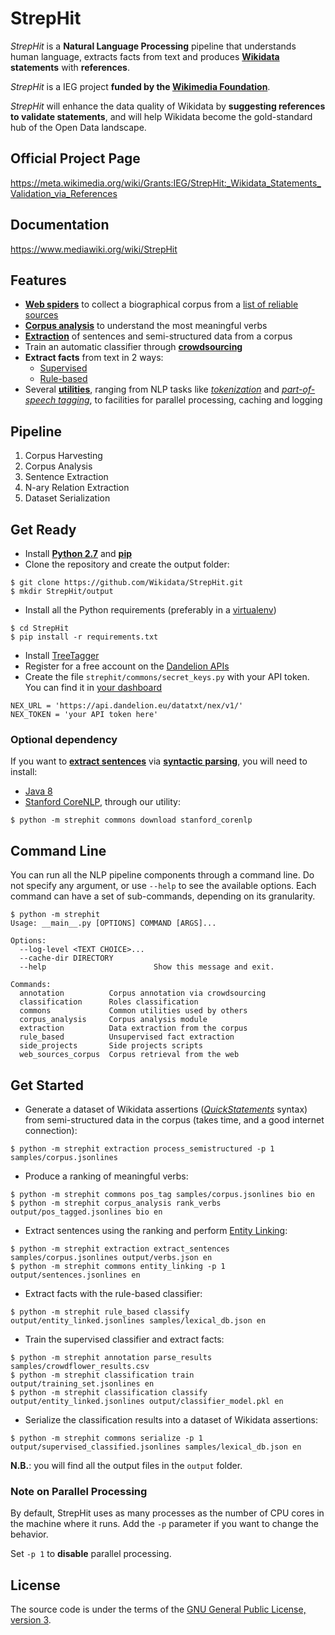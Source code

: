 # StrepHit
*StrepHit* is a **Natural Language Processing** pipeline that understands human language, extracts facts from text and produces **[Wikidata](https://www.wikidata.org/wiki/Wikidata:Main_Page) statements** with **references**.

*StrepHit* is a IEG project **funded by the [Wikimedia Foundation](https://wikimediafoundation.org/wiki/Home)**.

*StrepHit* will enhance the data quality of Wikidata by **suggesting references to validate statements**, and will help Wikidata become the gold-standard hub of the Open Data landscape.

## Official Project Page
https://meta.wikimedia.org/wiki/Grants:IEG/StrepHit:_Wikidata_Statements_Validation_via_References

## Documentation
https://www.mediawiki.org/wiki/StrepHit

## Features
- **[Web spiders](strephit/web_sources_corpus)** to collect a biographical corpus from a [list of reliable sources](https://meta.wikimedia.org/wiki/Grants:IEG/StrepHit:_Wikidata_Statements_Validation_via_References/Timeline#Biographies)
- **[Corpus analysis](strephit/corpus_analysis)** to understand the most meaningful verbs 
- **[Extraction](strephit/extraction)** of sentences and semi-structured data from a corpus
- Train an automatic classifier through **[crowdsourcing](strephit/annotation)**
- **Extract facts** from text in 2 ways:
    - [Supervised](strephit/classification)
    - [Rule-based](strephit/rule_based)
- Several **[utilities](strephit/commons)**, ranging from NLP tasks like *[tokenization](https://en.wikipedia.org/wiki/Tokenization_(lexical_analysis))* and *[part-of-speech tagging](https://en.wikipedia.org/wiki/Part-of-speech_tagging)*, to facilities for parallel processing, caching and logging

## Pipeline
1. Corpus Harvesting
2. Corpus Analysis
3. Sentence Extraction
4. N-ary Relation Extraction
5. Dataset Serialization

## Get Ready
- Install **[Python 2.7](https://www.python.org/downloads/)** and **[pip](https://pip.pypa.io/en/stable/installing/)**
- Clone the repository and create the output folder:
```
$ git clone https://github.com/Wikidata/StrepHit.git
$ mkdir StrepHit/output
```
- Install all the Python requirements (preferably in a [virtualenv](http://docs.python-guide.org/en/latest/dev/virtualenvs/))
```
$ cd StrepHit
$ pip install -r requirements.txt
```
- Install [TreeTagger](http://www.cis.uni-muenchen.de/~schmid/tools/TreeTagger/)
- Register for a free account on the [Dandelion APIs](https://dandelion.eu/accounts/register/?next=/docs/api/datatxt/nex/getting-started/)
- Create the file `strephit/commons/secret_keys.py` with your API token. You can find it in [your dashboard](https://dandelion.eu/profile/dashboard/)
```
NEX_URL = 'https://api.dandelion.eu/datatxt/nex/v1/'
NEX_TOKEN = 'your API token here'
```

### Optional dependency
If you want to **[extract sentences](strephit/extraction/extract_sentences.py)** via __[syntactic parsing](https://en.wikipedia.org/wiki/Parsing)__, you will need to install:
- [Java 8](http://www.java.com/en/download/)
- [Stanford CoreNLP](http://stanfordnlp.github.io/CoreNLP/), through our utility:
```
$ python -m strephit commons download stanford_corenlp
```

## Command Line
You can run all the NLP pipeline components through a command line.
Do not specify any argument, or use `--help` to see the available options.
Each command can have a set of sub-commands, depending on its granularity.
```
$ python -m strephit                                                                             
Usage: __main__.py [OPTIONS] COMMAND [ARGS]...

Options:
  --log-level <TEXT CHOICE>...
  --cache-dir DIRECTORY
  --help                        Show this message and exit.

Commands:
  annotation          Corpus annotation via crowdsourcing
  classification      Roles classification
  commons             Common utilities used by others
  corpus_analysis     Corpus analysis module
  extraction          Data extraction from the corpus
  rule_based          Unsupervised fact extraction
  side_projects       Side projects scripts
  web_sources_corpus  Corpus retrieval from the web
```

## Get Started
- Generate a dataset of Wikidata assertions (*[QuickStatements](https://tools.wmflabs.org/wikidata-todo/quick_statements.php)* syntax) from semi-structured data in the corpus (takes time, and a good internet connection):
```
$ python -m strephit extraction process_semistructured -p 1 samples/corpus.jsonlines
```

- Produce a ranking of meaningful verbs:
```
$ python -m strephit commons pos_tag samples/corpus.jsonlines bio en
$ python -m strephit corpus_analysis rank_verbs output/pos_tagged.jsonlines bio en
```

- Extract sentences using the ranking and perform [Entity Linking](https://en.wikipedia.org/wiki/Entity_linking):
```
$ python -m strephit extraction extract_sentences samples/corpus.jsonlines output/verbs.json en
$ python -m strephit commons entity_linking -p 1 output/sentences.jsonlines en
```

- Extract facts with the rule-based classifier:
```
$ python -m strephit rule_based classify output/entity_linked.jsonlines samples/lexical_db.json en
```

- Train the supervised classifier and extract facts:
```
$ python -m strephit annotation parse_results samples/crowdflower_results.csv
$ python -m strephit classification train output/training_set.jsonlines en
$ python -m strephit classification classify output/entity_linked.jsonlines output/classifier_model.pkl en
```

- Serialize the classification results into a dataset of Wikidata assertions:
```
$ python -m strephit commons serialize -p 1 output/supervised_classified.jsonlines samples/lexical_db.json en
```

**N.B.**: you will find all the output files in the `output` folder.

### Note on Parallel Processing
By default, StrepHit uses as many processes as the number of CPU cores in the machine where it runs.
Add the `-p` parameter if you want to change the behavior.

Set `-p 1` to **disable** parallel processing.

## License
The source code is under the terms of the [GNU General Public License, version 3](http://www.gnu.org/licenses/gpl.html).
